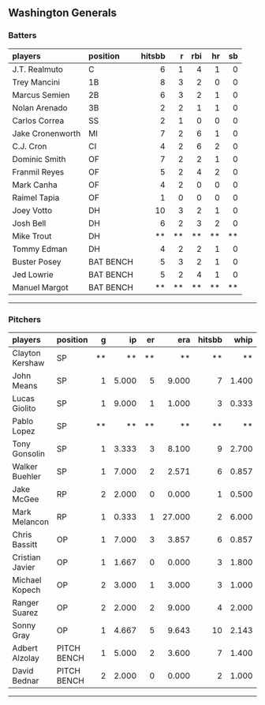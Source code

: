 ## Washington Generals

### Batters

 
|players          |position  | hitsbb|  r| rbi| hr| sb| 
|:----------------|:---------|------:|--:|---:|--:|--:| 
|J.T. Realmuto    |C         |      6|  1|   4|  1|  0| 
|Trey Mancini     |1B        |      8|  3|   2|  0|  0| 
|Marcus Semien    |2B        |      6|  3|   2|  1|  0| 
|Nolan Arenado    |3B        |      2|  2|   1|  1|  0| 
|Carlos Correa    |SS        |      2|  1|   0|  0|  0| 
|Jake Cronenworth |MI        |      7|  2|   6|  1|  0| 
|C.J. Cron        |CI        |      4|  2|   6|  2|  0| 
|Dominic Smith    |OF        |      7|  2|   2|  1|  0| 
|Franmil Reyes    |OF        |      5|  2|   4|  2|  0| 
|Mark Canha       |OF        |      4|  2|   0|  0|  0| 
|Raimel Tapia     |OF        |      1|  0|   0|  0|  0| 
|Joey Votto       |DH        |     10|  3|   2|  1|  0| 
|Josh Bell        |DH        |      6|  2|   3|  2|  0| 
|Mike Trout       |DH        |     **| **|  **| **| **| 
|Tommy Edman      |DH        |      4|  2|   2|  1|  0| 
|Buster Posey     |BAT BENCH |      5|  3|   2|  1|  0| 
|Jed Lowrie       |BAT BENCH |      5|  2|   4|  1|  0| 
|Manuel Margot    |BAT BENCH |     **| **|  **| **| **| 

* * *

### Pitchers

 
|players         |position    |  g|    ip| er|    era| hitsbb|  whip| so|  w| sv| 
|:---------------|:-----------|--:|-----:|--:|------:|------:|-----:|--:|--:|--:| 
|Clayton Kershaw |SP          | **|    **| **|     **|     **|    **| **| **| **| 
|John Means      |SP          |  1| 5.000|  5|  9.000|      7| 1.400|  2|  0|  0| 
|Lucas Giolito   |SP          |  1| 9.000|  1|  1.000|      3| 0.333|  8|  1|  0| 
|Pablo Lopez     |SP          | **|    **| **|     **|     **|    **| **| **| **| 
|Tony Gonsolin   |SP          |  1| 3.333|  3|  8.100|      9| 2.700|  3|  0|  0| 
|Walker Buehler  |SP          |  1| 7.000|  2|  2.571|      6| 0.857|  8|  1|  0| 
|Jake McGee      |RP          |  2| 2.000|  0|  0.000|      1| 0.500|  2|  0|  0| 
|Mark Melancon   |RP          |  1| 0.333|  1| 27.000|      2| 6.000|  1|  0|  0| 
|Chris Bassitt   |OP          |  1| 7.000|  3|  3.857|      6| 0.857|  8|  0|  0| 
|Cristian Javier |OP          |  1| 1.667|  0|  0.000|      3| 1.800|  2|  0|  0| 
|Michael Kopech  |OP          |  2| 3.000|  1|  3.000|      3| 1.000|  5|  0|  0| 
|Ranger Suarez   |OP          |  2| 2.000|  2|  9.000|      4| 2.000|  4|  0|  1| 
|Sonny Gray      |OP          |  1| 4.667|  5|  9.643|     10| 2.143|  6|  0|  0| 
|Adbert Alzolay  |PITCH BENCH |  1| 5.000|  2|  3.600|      7| 1.400|  2|  0|  0| 
|David Bednar    |PITCH BENCH |  2| 2.000|  0|  0.000|      2| 1.000|  3|  0|  0| 


* * *


